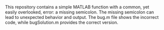 This repository contains a simple MATLAB function with a common, yet easily overlooked, error: a missing semicolon.  The missing semicolon can lead to unexpected behavior and output. The bug.m file shows the incorrect code, while bugSolution.m provides the correct version.